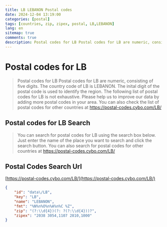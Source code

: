 ```yaml
---
title: LB LEBANON Postal codes 
date: 2024-12-04 13:19:00
categories: [postal]
tags: [countries, zip, zipex, postal, LB,LEBANON]
lang: en
sitemap: true
comments: true
description: Postal codes for LB Postal codes for LB are numeric, consisting of five digits. The country code of LB is LEBANON. The inital digit of the postal code is used to identify the region. The following list of postal codes for LB is not exhaustive. Please help us to improve our data by adding more postal codes in your area. You can also check the list of postal codes for other countries at https://postal-codes.cybo.com/LB/
---
```


# Postal codes for LB
> Postal codes for LB Postal codes for LB are numeric, consisting of five digits. The country code of LB is LEBANON. The inital digit of the postal code is used to identify the region. The following list of postal codes for LB is not exhaustive. Please help us to improve our data by adding more postal codes in your area. You can also check the list of postal codes for other countries at https://postal-codes.cybo.com/LB/

## Postal codes for LB Search 
> You can search for postal codes for LB using the search box below. Just enter the name of the place you want to search and click the search button. You can also search for postal codes for other countries at https://postal-codes.cybo.com/LB/

## Postal Codes Search Url

[https://postal-codes.cybo.com/LB/](https://postal-codes.cybo.com/LB/)
```json
{
    "id": "data\/LB",
    "key": "LB",
    "name": "LEBANON",
    "fmt": "%N%n%O%n%A%n%C %Z",
    "zip": "(?:\\d{4})(?: ?(?:\\d{4}))?",
    "zipex": "2038 3054,1107 2810,1000"
}
```

